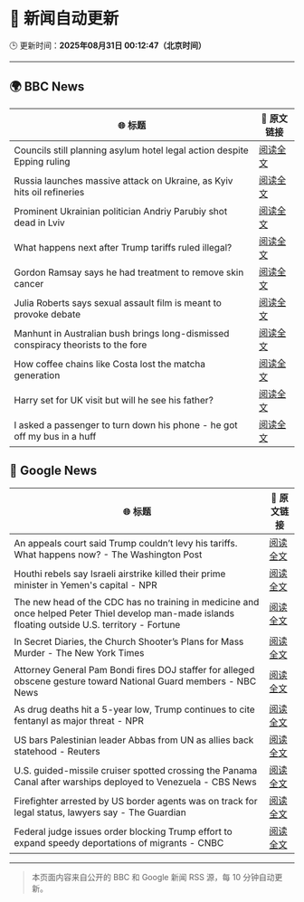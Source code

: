 # 🧠 新闻自动更新

🕒 更新时间：**2025年08月31日 00:12:47（北京时间）**

---

## 🌍 BBC News

| 🌐 标题 | 🔗 原文链接 |
|--------|-------------|
| Councils still planning asylum hotel legal action despite Epping ruling | [阅读全文](https://www.bbc.com/news/articles/cj9wkrykx94o?at_medium=RSS&at_campaign=rss) |
| Russia launches massive attack on Ukraine, as Kyiv hits oil refineries | [阅读全文](https://www.bbc.com/news/articles/c4g614x9kqko?at_medium=RSS&at_campaign=rss) |
| Prominent Ukrainian politician Andriy Parubiy shot dead in Lviv | [阅读全文](https://www.bbc.com/news/articles/cjw6ep37469o?at_medium=RSS&at_campaign=rss) |
| What happens next after Trump tariffs ruled illegal? | [阅读全文](https://www.bbc.com/news/articles/cy983g8jr5do?at_medium=RSS&at_campaign=rss) |
| Gordon Ramsay says he had treatment to remove skin cancer | [阅读全文](https://www.bbc.com/news/articles/ce93lp8d9xro?at_medium=RSS&at_campaign=rss) |
| Julia Roberts says sexual assault film is meant to provoke debate | [阅读全文](https://www.bbc.com/news/articles/c5yejdmgzg4o?at_medium=RSS&at_campaign=rss) |
| Manhunt in Australian bush brings long-dismissed conspiracy theorists to the fore | [阅读全文](https://www.bbc.com/news/articles/ckgyk7ry8rdo?at_medium=RSS&at_campaign=rss) |
| How coffee chains like Costa lost the matcha generation | [阅读全文](https://www.bbc.com/news/articles/c3dpjvy5em1o?at_medium=RSS&at_campaign=rss) |
| Harry set for UK visit but will he see his father? | [阅读全文](https://www.bbc.com/news/articles/cwy0dgpyq35o?at_medium=RSS&at_campaign=rss) |
| I asked a passenger to turn down his phone - he got off my bus in a huff | [阅读全文](https://www.bbc.com/news/articles/c2l74nq2pldo?at_medium=RSS&at_campaign=rss) |

## 📰 Google News

| 🌐 标题 | 🔗 原文链接 |
|--------|-------------|
| An appeals court said Trump couldn’t levy his tariffs. What happens now? - The Washington Post | [阅读全文](https://news.google.com/rss/articles/CBMikgFBVV95cUxQOHpkZFljWVFGcWNoVzB3RDV5T3BBUXJwQkhFTnFhVXVpeHpRaHVTOTl2SU9SRy1KT1pUWWR2aDNRd2VaZmU3eThJOXgwN3RycENDOXFnR0M2Y3FxVW5ubEFhR1Z5Wm1WYVlNS19UaVl5dVczRGJYYkJmb2FWUHdOeFhuZnd5MTRITmZCX3NlLU52dw?oc=5) |
| Houthi rebels say Israeli airstrike killed their prime minister in Yemen's capital - NPR | [阅读全文](https://news.google.com/rss/articles/CBMimgFBVV95cUxOZnE5djk0UjRWXzZSLXl3YkU2cGFCeFB5XzN4ZnJqQ2dvc0VlT096RFJpZTVYMk83eDFKdVhyZmV6NkZVbW1EQmxjaXFObklQbTFVQ3czdV9HRk9odkotTGZJemxNTzdoZjFuQ1hsazhQcVB2ajNpaWw3UFR1UVRjU2xieHBoc3NDb3JlMGFOVGVza1hhRTRlN1Nn?oc=5) |
| The new head of the CDC has no training in medicine and once helped Peter Thiel develop man-made islands floating outside U.S. territory - Fortune | [阅读全文](https://news.google.com/rss/articles/CBMilwFBVV95cUxOR2ZtMVN5SWpvTjVvb0x3aFF4WDVLSkRGZV9mbnV6ZjUyU2VoS1N2aGxBWUVvN2dLSElVM2hhaXc1aG1vUFg1TE5seXNsbFE4QjQ3ZXlIRmNoRXViWEtSTmFXMVQ3R3B5YTJ4YTNjRlJteGQzUUp1ZVlXYzBKVk90c2h1N3pfczVFUkZSZEdqTUQ1dkxZSmxB?oc=5) |
| In Secret Diaries, the Church Shooter’s Plans for Mass Murder - The New York Times | [阅读全文](https://news.google.com/rss/articles/CBMiiwFBVV95cUxOTUxldnhXSFE0ek1sMVl1REJsbk43ZEQzWmU1aVZ1anVKaGU4cXRkMTRVbGtYRVk3QWxqUHhuQk91TW1Fd1RBUmlwRWUyREhoSTN0MEFrb21jNWxCSUpaUklkQktqeVM1QmdkUVF0NHN4ZGFVSWtDTFhDeXJ6S0ZLMWxZbkFPV2VRZTJB?oc=5) |
| Attorney General Pam Bondi fires DOJ staffer for alleged obscene gesture toward National Guard members - NBC News | [阅读全文](https://news.google.com/rss/articles/CBMizgFBVV95cUxPSjZETXJwdWVkTkJmempnNDJmYlo2bkJTRzFrallTUk1LRXRDbDNIOGIyOEV4WEdmcE5vVFNpMS1Zekhxek5RT0hkclNIMkJUUnhqUTRxVjAzYWNINGFkNjE2TEVCaUg3SVNTbjVhaEV0bG1kd0c5a3lfT2ZKTVVTZlN4WjF1MDJwWXFzb2FJb1VnMmdidlF2anBqTmhlZ1lLM1ZObjZtcVM4M0o4SEdPaXVHaWFLM0NzcEFQNS1CY0RrM3pNZnFKUDA4dm5jZ9IBVkFVX3lxTFBYRmlGOVNFQ1pMbmJvX2ZTQjJZSUJGUlh2aGVSS2VZSzVlNzcwMkVhSUFxLTdhU3BBekg0Z3o2THVqeGREdW1Sbk9LSW4wQzdTcGVkdkdn?oc=5) |
| As drug deaths hit a 5-year low, Trump continues to cite fentanyl as major threat - NPR | [阅读全文](https://news.google.com/rss/articles/CBMifEFVX3lxTE4xZnV2TDJneWpVanhBNzhrZE1XeEJxZlFrQUUzSy0xNkJ3a19IQ1B3WmpKVlN2dndkQ1FKV3lkTlRlaDZFQ3pkelljYlNoQnVGdTB2YUZNU3Q4UmpJMDZLR3JKOWdsQVBCd1NBQkg1ZnpweWQ3Njg2U1BRbDQ?oc=5) |
| US bars Palestinian leader Abbas from UN as allies back statehood - Reuters | [阅读全文](https://news.google.com/rss/articles/CBMisAFBVV95cUxNNGVRckNwU1l0N0U4WHI5Z3lEaEFrZUFWQ3hhaXdweDlWTEtqMXItNllmcWtGRmM3QkdJeEtXejRZWmd2Nnoxek9FWlVGbHpzLWZQdjE2RThHYU1obmx6Xzd3bnYza09qZVBPLUdJUmM5Q2FRNU80RzczZU9CUkpqYWJ3b2xQUDAtNTBNRmpRZzByNmVXMWdDQUd1X0I0VEg0T2Fib000ZVpGY184S3Q5Sg?oc=5) |
| U.S. guided-missile cruiser spotted crossing the Panama Canal after warships deployed to Venezuela - CBS News | [阅读全文](https://news.google.com/rss/articles/CBMinAFBVV95cUxPaUF2QnZ2T3lKOVdsbXZmbEQ3dDZEeVBraGhzbkdIQ3NPc2psLVZ1S1JldzhRd1ZQVDQ2T1FSZXNtY0o4c1gyNGp4cUkxRlFjOTNmRzNZMVZpQjhBSFFjZDhHTEt2dm56a3JhNTVjMkpIWnh6dkZuZGs4RU1YTnl5YmdOOWV6MWp1TkxRaTNtNlVIOE85VkVwYnZrdjfSAaIBQVVfeXFMUGlQckNYOU1qSDFsRUtiNzdxU0MyN1lDamtsZEU3cjlSa2RVZ0tyVFN0VlBmRUxCOWFNR3o2eHdYN21hbFJMY19HaWVBWkNPSkRNN0l2QUZ2Tk16MHY0T1I0RDVPX0ZkeEEybVByUi1TUTVFYjY1QnNyNlN5NWhfWmFVWkhDMzFfbE84Sl9VNVl0Z3JQUzlUUUNZZjdYOGc5TVdR?oc=5) |
| Firefighter arrested by US border agents was on track for legal status, lawyers say - The Guardian | [阅读全文](https://news.google.com/rss/articles/CBMijAFBVV95cUxNenV3YkQ5a0xBS1lULUFVTXJkcDE5dzR3SF83Yml3REFnSTdvR3JISjNFYm14N0R4VlJkbklyM2ZEX1J2X2pjSEh3Nkk1S2I5RjBtVUFYSjVBb2xWcXFmbU9hS2pIUml5R2ZNTnhNeTdKcGkxZkRxMTRpbEJBQUF0U2VWaUY3TldBaFNILQ?oc=5) |
| Federal judge issues order blocking Trump effort to expand speedy deportations of migrants - CNBC | [阅读全文](https://news.google.com/rss/articles/CBMilgFBVV95cUxOM0tmVFVQTHBQQlZHcXFfdk1EeWVBMVNkbjFYd3VQWXM5Zmxhc1lZMExTbl9pMmFZMHFjZGVjUThSeHZlUTR6M0cxWjh4eEplbzQ0NldYb2QyenhsMDY3eF9na1BPM0t5NEI1djVrM0FhZDlvekRwTGI5anpDRG9ycnZYLVJDeHNiYWNBODJfNk03am9uLXfSAZsBQVVfeXFMTVZEV2FCUThDMGNYRFJUUHp1cHpaTUF2eHlGLWVuQm9heEgxdkxCcW1Ocmh0dGJrdF9jT3BISWEwbjJyUVV0LVMyVkNnZzR1dkxhYmxjYnZEQmUzNmxKVmFFdGtGcVF2V284RjNlcVhGenk0bVNjOGVOaUJOQ2U0QUk4OHBvLUFodF84QWM3a2tpYnZpcXNlUnpvYnM?oc=5) |

---
> 本页面内容来自公开的 BBC 和 Google 新闻 RSS 源，每 10 分钟自动更新。
